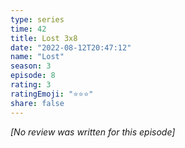 ```yaml
---
type: series
time: 42
title: Lost 3x8
date: "2022-08-12T20:47:12"
name: "Lost"
season: 3
episode: 8
rating: 3
ratingEmoji: "⭐️⭐️⭐️"
share: false
---
```


_[No review was written for this episode]_
